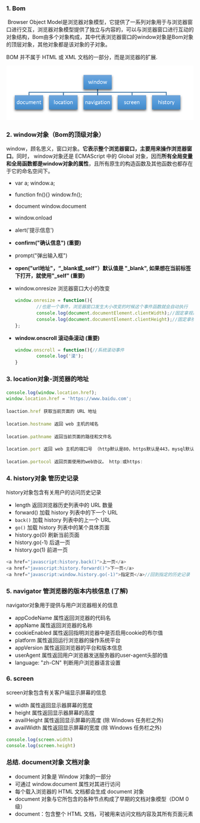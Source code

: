### 1. Bom

​    Browser Object Model是浏览器对象模型，它提供了一系列对象用于与浏览器窗口进行交互，浏览器对象模型提供了独立与内容的，可以与浏览器窗口进行互动的对象结构，Bom由多个对象构成，其中代表浏览器窗口的window对象是Bom对象的顶层对象，其他对象都是该对象的子对象。

BOM 并不属于 HTML 或 XML 文档的一部分，而是浏览器的扩展.

![bom](.\img\bom.png)

### 2. window对象（Bom的顶级对象）

window，顾名思义，窗口对象。**它表示整个浏览器窗口，主要用来操作浏览器窗口**。同时， window对象还是 ECMAScript 中的 Global 对象，因而**所有全局变量和全局函数都是window对象的属性**，且所有原生的构造函数及其他函数也都存在于它的命名空间下。

+ var  a;   window.a;

+ function  fn(){}    window.fn();

+ document    window.document

+ window.onload

+ alert('提示信息')

+ **confirm("确认信息")  (重要)**

+ prompt("弹出输入框")

+ **open("url地址"，“\_blank或\_self”）默认值是 "_blank", 如果想在当前标签下打开，就使用"_self" (重要)**

+ window.onresize  浏览器窗口大小的改变
  
  ```js
  window.onresize = function(){
          //也是一个事件，浏览器窗口发生大小改变的时候这个事件函数就会自动执行
          console.log(document.documentElement.clientWidth);//固定拿视口宽度的
          console.log(document.documentElement.clientHeight);//固定拿视口宽度的
  };
  ```

+ **window.onscroll  滚动条滚动 (重要)**
  
  ```js
  window.onscroll = function(){//系统滚动事件
          console.log('滚');
  }
  ```

### 3. location对象-浏览器的地址

```js
console.log(window.location.href);
window.location.href = 'https://www.baidu.com';

loaction.href 获取当前页面的 URL 地址

location.hostname 返回 web 主机的域名

location.pathname 返回当前页面的路径和文件名

location.port 返回 web 主机的端口号 （http默认是80，https默认是443，mysql默认是3306，mongodb默认是27017）

location.portocol 返回页面使用的web协议。 http:或https:
```

### 4. history对象   管历史记录

history对象包含有关用户的访问历史记录

- length 返回浏览器历史列表中的 URL 数量
- forward() 加载 history 列表中的下一个 URL
- `back()` 加载 history 列表中的上一个 URL
- `go()` 加载 history 列表中的某个具体页面
- history.go(0)    刷新当前页面
- history.go(-1)    后退一页
- history.go(1)    前进一页

```js
<a href="javascript:history.back()">上一页</a>
<a href="javascript:history.forward()">下一页</a>
<a href="javascript:window.history.go(-1)">指定页</a>//回到指定的历史记录  0代表当前页   负数代表前面的页  正数代表后面的页
```

### 5. navigator   管浏览器的版本内核信息 (了解)

navigator对象用于提供与用户浏览器相关的信息

- appCodeName 属性返回浏览器的代码名
- appName 属性返回浏览器的名称
- cookieEnabled 属性返回指明浏览器中是否启用cookie的布尔值
- platform 属性返回运行浏览器的操作系统平台
- appVersion 属性返回浏览器的平台和版本信息
- userAgent 属性返回用户浏览器发送服务器的user-agent头部的值
- language: "zh-CN"  判断用户浏览器语言设置

### 6. screen

screen对象包含有关客户端显示屏幕的信息

- width 属性返回显示器屏幕的宽度
- height 属性返回显示器屏幕的高度
- availHeight 属性返回显示屏幕的高度 (除 Windows 任务栏之外)
- availWidth 属性返回显示屏幕的宽度 (除 Windows 任务栏之外)

```js
console.log(screen.width)
console.log(screen.height)
```

### 总结. document对象 文档对象

- document 对象是 Window 对象的一部分
- 可通过 window.document 属性对其进行访问
- 每个载入浏览器的 HTML 文档都会生成 document 对象
- document 对象与它所包含的各种节点构成了早期的文档对象模型（DOM 0级）
- document：包含整个 HTML 文档，可被用来访问文档内容及其所有页面元素
